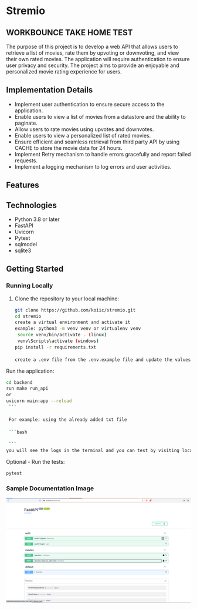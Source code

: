 # Stremio


## WORKBOUNCE TAKE HOME TEST
The purpose of this project is to develop a web API that allows users to retrieve a list of movies, rate them by upvoting or downvoting, and view their own rated movies. The application will require authentication to ensure user privacy and security. The project aims to provide an enjoyable and personalized movie rating experience for users.

## Implementation Details

- Implement user authentication to ensure secure access to the application.
- Enable users to view a list of movies from a datastore and the ability to paginate.
- Allow users to rate movies using upvotes and downvotes.
- Enable users to view a personalized list of rated movies.
- Ensure efficient and seamless retrieval from third party API by using CACHE to store the movie data for 24 hours.
- Implement Retry mechanism to handle errors gracefully and report failed requests.
- Implement a logging mechanism to log errors and user activities.


## Features


## Technologies

- Python 3.8 or later
- FastAPI
- Uvicorn
- Pytest
- sqlmodel
- sqlite3

## Getting Started


### Running Locally

1. Clone the repository to your local machine:

   ```bash
   git clone https://github.com/koiic/stremio.git
   cd stremio
   create a virtual environment and activate it
   example: python3 -m venv venv or virtualenv venv
    source venv/bin/activate . (linux)
    venv\Scripts\activate (windows)
   pip install -r requirements.txt
   
   create a .env file from the .env.example file and update the values
    ```

   
Run the application:

   ```bash
   cd backend
   run make run_api
   or
   uvicorn main:app --reload
    ```

    For example: using the already added txt file

    ```bash
   
    ```
   you will see the logs in the terminal and you can test by visiting localhost:8000/docs.
   ```
  Optional - Run the tests:

   ```bash
   pytest
   ```
   
### Sample Documentation Image
![img.png](img.png)

